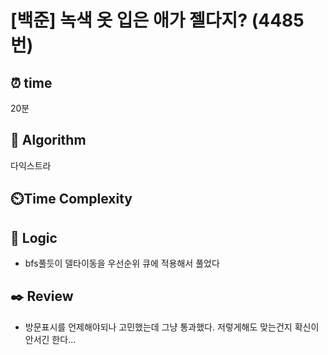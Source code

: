 # [백준] 녹색 옷 입은 애가 젤다지? (4485번)

## ⏰ **time**

20분

## :pushpin: **Algorithm**

다익스트라

## ⏲️**Time Complexity**

## :round_pushpin: **Logic**

- bfs풀듯이 델타이동을 우선순위 큐에 적용해서 풀었다

## :black_nib: **Review**

- 방문표시를 언제해야되나 고민했는데 그냥 통과했다. 저렇게해도 맞는건지 확신이 안서긴 한다...
